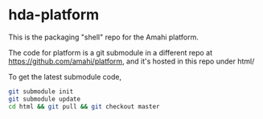 hda-platform
============

This is the packaging "shell" repo for the Amahi platform.

The code for platform is a git submodule in a different repo at https://github.com/amahi/platform,
and it's hosted in this repo under html/

To get the latest submodule code,

```bash
git submodule init
git submodule update
cd html && git pull && git checkout master
```
